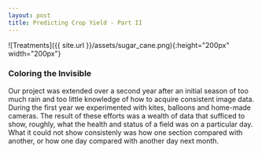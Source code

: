 ```yaml
---
layout: post
title: Predicting Crop Yield - Part II
---
```


![Treatments]({{ site.url }}/assets/sugar_cane.png){:height="200px" width="200px"} 

### Coloring the Invisible

Our project was extended over a second year after an initial season of too much rain and too little knowledge of how to acquire consistent image data. During the first year we experimented with kites, balloons and home-made cameras. The result of these efforts was a wealth of data that sufficed to show, roughly, what the health and status of a field was on a particular day. What it could not show consistenly was how one section compared with another, or how one day compared with another day next month.  


